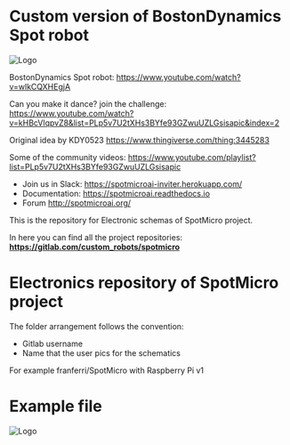 # Custom version of BostonDynamics Spot robot

![Logo](https://gitlab.com/custom_robots/spotmicro/nvidia-jetson-nano/raw/master/docs/assets/logo.png)

BostonDynamics Spot robot: https://www.youtube.com/watch?v=wlkCQXHEgjA

Can you make it dance? join the challenge: https://www.youtube.com/watch?v=kHBcVlqpvZ8&list=PLp5v7U2tXHs3BYfe93GZwuUZLGsisapic&index=2

Original idea by KDY0523 https://www.thingiverse.com/thing:3445283

Some of the community videos: https://www.youtube.com/playlist?list=PLp5v7U2tXHs3BYfe93GZwuUZLGsisapic

* Join us in Slack: https://spotmicroai-inviter.herokuapp.com/
* Documentation: https://spotmicroai.readthedocs.io
* Forum http://spotmicroai.org/

This is the repository for Electronic schemas of SpotMicro project.

In here you can find all the project repositories: **https://gitlab.com/custom_robots/spotmicro**

# Electronics repository of SpotMicro project

The folder arrangement follows the convention:

* Gitlab username
* Name that the user pics for the schematics

For example franferri/SpotMicro with Raspberry Pi v1

# Example file

![Logo](https://gitlab.com/custom_robots/spotmicro/electronics/raw/master/franferri/SpotMicro%20with%20Raspberry%20Pi%20v1/SpotMicro%20with%20Raspberry%20Pi.jpg)